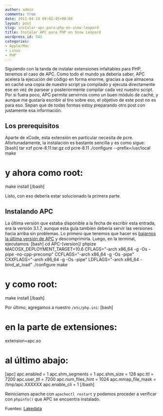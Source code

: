 ```yaml
---
author: admin
comments: true
date: 2011-04-10 09:02:45+00:00
layout: post
slug: instalar-apc-para-php-en-snow-leopard
title: Instalar APC para PHP en Snow Leopard
wordpress_id: 541
categories:
- Apple/Mac
- Linux
- PHP
---
```


Siguiendo con la tanda de instalar extensiones infaltables para PHP, tenemos el caso de APC. Como todo el mundo ya debería saber, APC acelera la ejecución del código en forma enorme, gracias a que almacena en caché una copia de nuestro script ya compilado y ejecuta directamente ese en vez de parsear y posteriormente compilar cada vez nuestro script.
Por si fuera poco, APC permite servirnos como un buen módulo de caché, y aunque me gustaría escribir al tiro sobre eso, el objetivo de este post no es para eso. Sepan que de todas formas estoy preparando otro post con justamente esa información.

<!-- more -->


## Los prerequisitos


Aparte de xCode, esta extensión en particular necesita de pcre. Afortunadamente, la instalación es bastante sencilla y es como sigue: 
[bash]
tar xzf pcre-8.11.tar.gz
cd pcre-8.11
./configure --prefix=/usr/local
make
# y ahora como root:
make install
[/bash]

Listo, con eso debería estar solucionado la primera parte. 



## Instalando APC


La última versión que estaba disponible a la fecha de escribir esta entrada, era la versión 3.1.7, aunque esta guía también debería servir las versiones hacia arriba sin problemas.
Lo primero que tenemos que hacer es [bajarnos la última versión de APC](http://pecl.php.net/package/APC) y descomprimirla. Luego, en la terminal, ejecutamos:
[bash]
cd APC-[version]/
phpize
MACOSX_DEPLOYMENT_TARGET=10.6 CFLAGS="-arch x86_64 -g -Os -pipe -no-cpp-precomp" CCFLAGS="-arch x86_64 -g -Os -pipe" CXXFLAGS="-arch x86_64 -g -Os -pipe" LDFLAGS="-arch x86_64 -bind_at_load" ./configure
make
# y como root:
make install
[/bash]

Por último, agregamos a nuestro `/etc/php.ini`:
[bash]
# en la parte de extensiones:
extension=apc.so

# al último abajo:
[apc]
apc.enabled = 1
apc.shm_segments = 1
apc.shm_size = 128
apc.ttl = 7200
apc.user_ttl = 7200
apc.num_files_hint = 1024
apc.mmap_file_mask = /tmp/apc.XXXXXX
apc.enable_cli = 1
[/bash]

Reiniciamos apache con `apachectl restart` y podemos proceder a verificar con `phpinfo()` que APC se encuentra instalado.

Fuentes:
[Lakedata](http://www.lakedata.net/index.php/eng/News/Install-APC-Cache-on-OS-X-Snow-Leopard)
